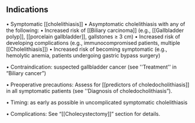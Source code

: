 ## Indications
• Symptomatic [[cholelithiasis]]
• Asymptomatic cholelithiasis with any of the following:
	• Increased risk of [[Biliary carcinoma]] (e.g., [[Gallbladder polyp]], [[porcelain gallbladder]], gallstones ≥ 3 cm)
	• Increased risk of developing complications (e.g., immunocompromised patients, multiple [[Cholelithiasis]]) 
	• Increased risk of becoming symptomatic (e.g., hemolytic anemia, patients undergoing gastric bypass surgery) 

• Contraindication: suspected gallbladder cancer (see ''Treatment'' in “Biliary cancer”) 

• Preoperative precautions: Assess for [[predictors of choledocholithiasis]] in all symptomatic patients (see ''Diagnosis of choledocholithiasis”). 
 
• Timing: as early as possible in uncomplicated symptomatic cholelithiasis 

• Complications: See “[[Cholecystectomy]]” section for details.
